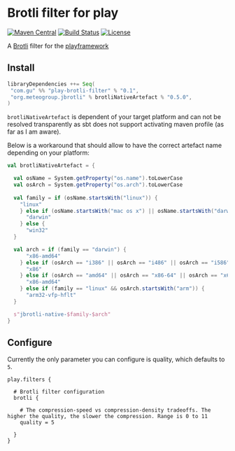 # Brotli filter for play

[![Maven Central](https://maven-badges.herokuapp.com/maven-central/com.gu/play-brotli-filter_2.11/badge.svg)](https://maven-badges.herokuapp.com/maven-central/com.gu/play-brotli-filter_2.11) [![Build Status](https://travis-ci.org/guardian/play-brotli-filter.svg?branch=master)](https://travis-ci.org/guardian/play-brotli-filter) [![License](https://img.shields.io/:license-Apache%202.0-blue.svg)](http://www.apache.org/licenses/LICENSE-2.0)

A [Brotli](https://opensource.googleblog.com/2015/09/introducing-brotli-new-compression.html) filter for the [playframework](https://www.playframework.com/)


## Install

```scala
libraryDependencies ++= Seq(
 "com.gu" %% "play-brotli-filter" % "0.1",
 "org.meteogroup.jbrotli" % brotliNativeArtefact % "0.5.0",
)
```

`brotliNativeArtefact` is dependent of your target platform and can not be resolved transparently as
sbt does not support activating maven profile (as far as I am aware).

Below is a workaround that should allow to have the correct artefact name depending on your platform:

```scala
val brotliNativeArtefact = {

  val osName = System.getProperty("os.name").toLowerCase
  val osArch = System.getProperty("os.arch").toLowerCase
  
  val family = if (osName.startsWith("linux")) {
    "linux"
    } else if (osName.startsWith("mac os x") || osName.startsWith("darwin")) {
      "darwin"
    } else {
      "win32"
  }

  val arch = if (family == "darwin") {
      "x86-amd64"
    } else if (osArch == "i386" || osArch == "i486" || osArch == "i586" || osArch == "i686") {
      "x86"
    } else if (osArch == "amd64" || osArch == "x86-64" || osArch == "x64") {
      "x86-amd64"
    } else if (family == "linux" && osArch.startsWith("arm")) {
      "arm32-vfp-hflt"
  }

  s"jbrotli-native-$family-$arch"
}
```

## Configure

Currently the only parameter you can configure is quality, which defaults to `5`.

```
play.filters {

  # Brotli filter configuration
  brotli {

    # The compression-speed vs compression-density tradeoffs. The higher the quality, the slower the compression. Range is 0 to 11
    quality = 5

  }
}
```